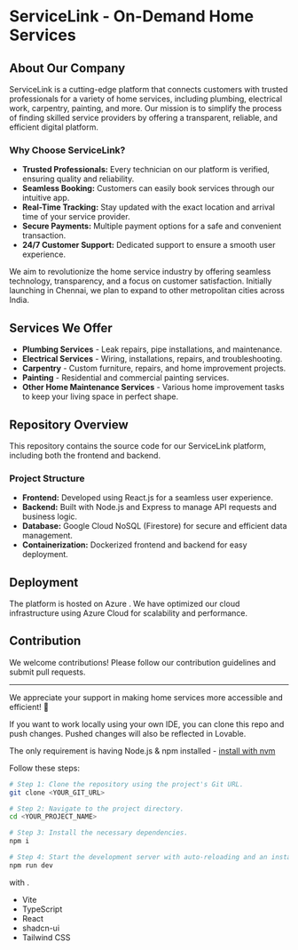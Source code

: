 # ServiceLink - On-Demand Home Services

## About Our Company

ServiceLink is a cutting-edge platform that connects customers with trusted professionals for a variety of home services, including plumbing, electrical work, carpentry, painting, and more. Our mission is to simplify the process of finding skilled service providers by offering a transparent, reliable, and efficient digital platform. 

### **Why Choose ServiceLink?**
- **Trusted Professionals:** Every technician on our platform is verified, ensuring quality and reliability.
- **Seamless Booking:** Customers can easily book services through our intuitive app.
- **Real-Time Tracking:** Stay updated with the exact location and arrival time of your service provider.
- **Secure Payments:** Multiple payment options for a safe and convenient transaction.
- **24/7 Customer Support:** Dedicated support to ensure a smooth user experience.

We aim to revolutionize the home service industry by offering seamless technology, transparency, and a focus on customer satisfaction. Initially launching in Chennai, we plan to expand to other metropolitan cities across India.

## Services We Offer
- **Plumbing Services** - Leak repairs, pipe installations, and maintenance.
- **Electrical Services** - Wiring, installations, repairs, and troubleshooting.
- **Carpentry** - Custom furniture, repairs, and home improvement projects.
- **Painting** - Residential and commercial painting services.
- **Other Home Maintenance Services** - Various home improvement tasks to keep your living space in perfect shape.

## Repository Overview
This repository contains the source code for our ServiceLink platform, including both the frontend and backend.

### **Project Structure**
- **Frontend:** Developed using React.js for a seamless user experience.
- **Backend:** Built with Node.js and Express to manage API requests and business logic.
- **Database:** Google Cloud NoSQL (Firestore) for secure and efficient data management.
- **Containerization:** Dockerized frontend and backend for easy deployment.



## Deployment
The platform is hosted on Azure . We have optimized our cloud infrastructure using Azure Cloud for scalability and performance.

## Contribution
We welcome contributions! Please follow our contribution guidelines and submit pull requests.



---

We appreciate your support in making home services more accessible and efficient! 🚀


If you want to work locally using your own IDE, you can clone this repo and push changes. Pushed changes will also be reflected in Lovable.

The only requirement is having Node.js & npm installed - [install with nvm](https://github.com/nvm-sh/nvm#installing-and-updating)

Follow these steps:

```sh
# Step 1: Clone the repository using the project's Git URL.
git clone <YOUR_GIT_URL>

# Step 2: Navigate to the project directory.
cd <YOUR_PROJECT_NAME>

# Step 3: Install the necessary dependencies.
npm i

# Step 4: Start the development server with auto-reloading and an instant preview.
npm run dev
```

with .

- Vite
- TypeScript
- React
- shadcn-ui
- Tailwind CSS

